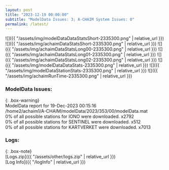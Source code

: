 ```yaml
---
layout: post
title: "2023-12-19 00:00:00"
subtitle: "ModelData Issues: 3; A-CHAIM System Issues: 0"
permalink: /latest/
---
```


![]({{ "/assets/img/modelDataDataStatsShort-2335300.png" | relative_url }})
![]({{ "/assets/img/achaimDataStatsShort-2335300.png" | relative_url }})
![]({{ "/assets/img/achaimDataStatsLong00-2335300.png" | relative_url }})
![]({{ "/assets/img/achaimDataStatsLong01-2335300.png" | relative_url }})
![]({{ "/assets/img/achaimDataStatsLong02-2335300.png" | relative_url }})
![]({{ "/assets/img/modelDataDataStats-2335300.png" | relative_url }})
![]({{ "/assets/img/modelDataStationStats-2335300.png" | relative_url }})
![]({{ "/assets/img/achaimRunTime-2335300.png" | relative_url }})


### ModelData Issues:  
  
{: .box-warning}  
 ModelData report for 19-Dec-2023 00:15:16   
 /home2/achaim1/A-CHAIM/modelData/2023/353/00/modelData.mat   
 0% of all possible stations for IONO were downloaded. x2792   
 0% of all possible stations for SENTINEL were downloaded. x512   
 0% of all possible stations for KARTVERKET were downloaded. x7013   
  


### Logs:  
  
{: .box-note}  
[Logs.zip]({{ "/assets/other/logs.zip" | relative_url }})  
[Log Info]({{ "/logInfo" | relative_url }})  
